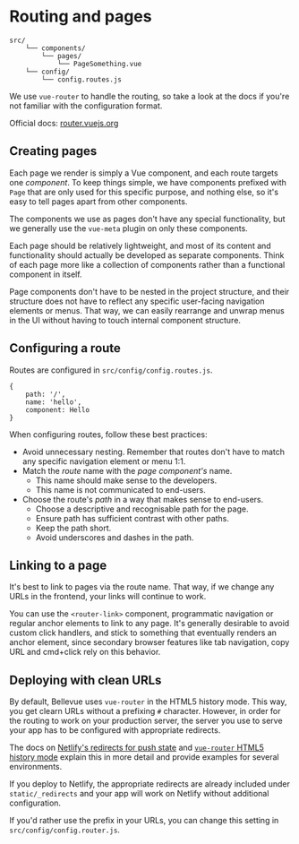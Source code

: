 
# Routing and pages

```
src/
	└── components/
		└── pages/
			└── PageSomething.vue
	└── config/
		└── config.routes.js
```

We use `vue-router` to handle the routing, so take a look at the docs if you're not familiar with the configuration format.

Official docs: [router.vuejs.org](https://router.vuejs.org/en/)

## Creating pages

Each page we render is simply a Vue component, and each route targets one _component_. To keep things simple, we have components prefixed with `Page` that are only used for this specific purpose, and nothing else, so it's easy to tell pages apart from other components.

The components we use as pages don't have any special functionality, but we generally use the `vue-meta` plugin on only these components.

Each page should be relatively lightweight, and most of its content and functionality should actually be developed as separate components. Think of each page more like a collection of components rather than a functional component in itself.

Page components don't have to be nested in the project structure, and their structure does not have to reflect any specific user-facing navigation elements or menus. That way, we can easily rearrange and unwrap menus in the UI without having to touch internal component structure.

## Configuring a route

Routes are configured in `src/config/config.routes.js`.

```
{
	path: '/',
	name: 'hello',
	component: Hello
}
```

When configuring routes, follow these best practices:

- Avoid unnecessary nesting. Remember that routes don't have to match any specific navigation element or menu 1:1.
- Match the _route_ name with the _page component's_ name.
	- This name should make sense to the developers.
	- This name is not communicated to end-users.
- Choose the route's _path_ in a way that makes sense to end-users.
	- Choose a descriptive and recognisable path for the page.
	- Ensure path has sufficient contrast with other paths.
	- Keep the path short.
	- Avoid underscores and dashes in the path.

## Linking to a page

It's best to link to pages via the route name. That way, if we change any URLs in the frontend, your links will continue to work.

You can use the `<router-link>` component, programmatic navigation or regular anchor elements to link to any page. It's generally desirable to avoid custom click handlers, and stick to something that eventually renders an anchor element, since secondary browser features like tab navigation, copy URL and cmd+click rely on this behavior.

## Deploying with clean URLs

By default, Bellevue uses `vue-router` in the HTML5 history mode. This way, you get clearn URLs without a prefixing `#` character. However, in order for the routing to work on your production server, the server you use to serve your app has to be configured with appropriate redirects.

The docs on [Netlify's redirects for push state](https://www.netlify.com/docs/redirects/#history-pushstate-and-single-page-apps) and [`vue-router` HTML5 history mode](https://router.vuejs.org/en/essentials/history-mode.html) explain this in more detail and provide examples for several environments.

If you deploy to Netlify, the appropriate redirects are already included under `static/_redirects` and your app will work on Netlify without additional configuration.

If you'd rather use the prefix in your URLs, you can change this setting in `src/config/config.router.js`.

